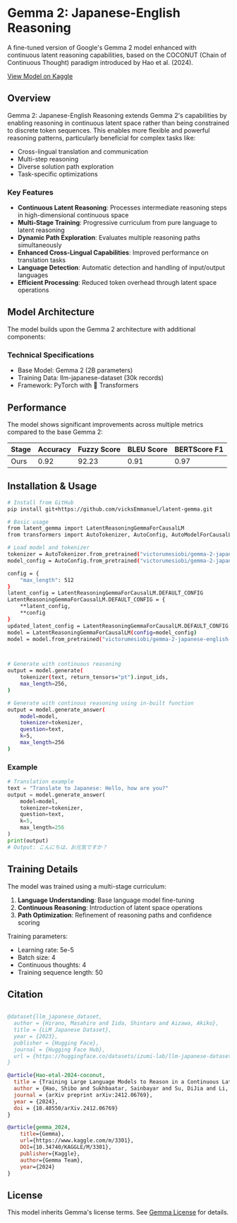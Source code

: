 # Gemma 2: Japanese-English Reasoning

A fine-tuned version of Google's Gemma 2 model enhanced with continuous latent reasoning capabilities, based on the COCONUT (Chain of Continuous Thought) paradigm introduced by Hao et al. (2024).

[View Model on Kaggle](https://www.kaggle.com/models/victorumesiobi/gemma-2-japanese-english-reasoning/)

## Overview

Gemma 2: Japanese-English Reasoning extends Gemma 2's capabilities by enabling reasoning in continuous latent space rather than being constrained to discrete token sequences. This enables more flexible and powerful reasoning patterns, particularly beneficial for complex tasks like:

- Cross-lingual translation and communication
- Multi-step reasoning
- Diverse solution path exploration
- Task-specific optimizations

### Key Features

- **Continuous Latent Reasoning**: Processes intermediate reasoning steps in high-dimensional continuous space
- **Multi-Stage Training**: Progressive curriculum from pure language to latent reasoning
- **Dynamic Path Exploration**: Evaluates multiple reasoning paths simultaneously
- **Enhanced Cross-Lingual Capabilities**: Improved performance on translation tasks
- **Language Detection**: Automatic detection and handling of input/output languages
- **Efficient Processing**: Reduced token overhead through latent space operations

## Model Architecture

The model builds upon the Gemma 2 architecture with additional components:

### Technical Specifications

- Base Model: Gemma 2 (2B parameters)
- Training Data: llm-japanese-dataset (30k records)
- Framework: PyTorch with 🤗 Transformers

## Performance

The model shows significant improvements across multiple metrics compared to the base Gemma 2:

| Stage | Accuracy | Fuzzy Score | BLEU Score | BERTScore F1 |
|-------|----------|-------------|------------|--------------|
| Ours   | 0.92     | 92.23       | 0.91       | 0.97         |

## Installation & Usage

```bash
# Install from GitHub
pip install git+https://github.com/vicksEmmanuel/latent-gemma.git

# Basic usage
from latent_gemma import LatentReasoningGemmaForCausalLM
from transformers import AutoTokenizer, AutoConfig, AutoModelForCausalLM

# Load model and tokenizer
tokenizer = AutoTokenizer.from_pretrained("victorumesiobi/gemma-2-japanese-english-reasoning/transformers/1")
model_config = AutoConfig.from_pretrained("victorumesiobi/gemma-2-japanese-english-reasoning/transformers/1")

config = {
    "max_length": 512
}
latent_config = LatentReasoningGemmaForCausalLM.DEFAULT_CONFIG
LatentReasoningGemmaForCausalLM.DEFAULT_CONFIG = {
    **latent_config,
    **config
}
updated_latent_config = LatentReasoningGemmaForCausalLM.DEFAULT_CONFIG
model = LatentReasoningGemmaForCausalLM(config=model_config)
model = model.from_pretrained("victorumesiobi/gemma-2-japanese-english-reasoning/transformers/1")



# Generate with continuous reasoning
output = model.generate(
    tokenizer(text, return_tensors="pt").input_ids,
    max_length=256,
)

# Generate with continous reasoning using in-built function
output = model.generate_answer(
    model=model, 
    tokenizer=tokenizer, 
    question=text, 
    k=5, 
    max_length=256
)
```

### Example

```python
# Translation example
text = "Translate to Japanese: Hello, how are you?"
output = model.generate_answer(
    model=model, 
    tokenizer=tokenizer, 
    question=text, 
    k=5, 
    max_length=256
)
print(output)
# Output: こんにちは、お元気ですか？
```

## Training Details

The model was trained using a multi-stage curriculum:

1. **Language Understanding**: Base language model fine-tuning
2. **Continuous Reasoning**: Introduction of latent space operations
3. **Path Optimization**: Refinement of reasoning paths and confidence scoring

Training parameters:
- Learning rate: 5e-5
- Batch size: 4
- Continuous thoughts: 4
- Training sequence length: 50


## Citation

```bibtex

@dataset{llm_japanese_dataset,
  author = {Hirano, Masahiro and Iida, Shintaro and Aizawa, Akiko},
  title = {LLM Japanese Dataset},
  year = {2023},
  publisher = {Hugging Face},
  journal = {Hugging Face Hub},
  url = {https://huggingface.co/datasets/izumi-lab/llm-japanese-dataset},
}

@article{Hao-etal-2024-coconut,
  title = {Training Large Language Models to Reason in a Continuous Latent Space},
  author = {Hao, Shibo and Sukhbaatar, Sainbayar and Su, DiJia and Li, Xian and Hu, Zhiting and Weston, Jason and Tian, Yuandong},
  journal = {arXiv preprint arXiv:2412.06769},
  year = {2024},
  doi = {10.48550/arXiv.2412.06769}
}

@article{gemma_2024,
    title={Gemma},
    url={https://www.kaggle.com/m/3301},
    DOI={10.34740/KAGGLE/M/3301},
    publisher={Kaggle},
    author={Gemma Team},
    year={2024}
}
```

## License

This model inherits Gemma's license terms. See [Gemma License](https://www.kaggle.com/models/google/gemma/license) for details.